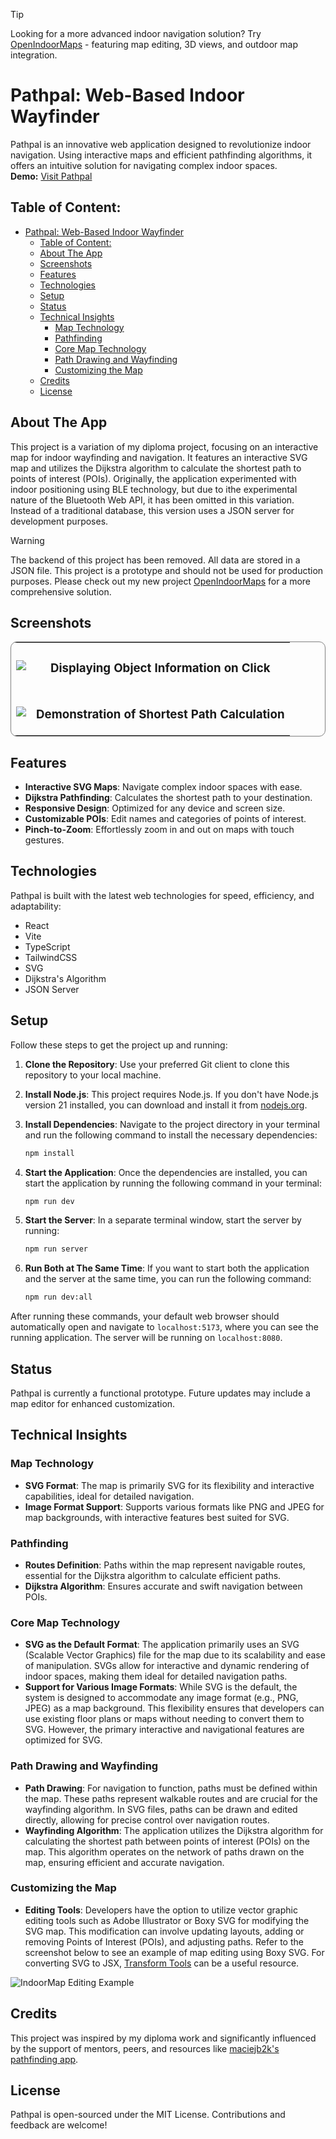 > [!TIP]
> Looking for a more advanced indoor navigation solution?
> Try [OpenIndoorMaps](https://github.com/openindoormap/openindoormaps) - featuring map editing, 3D views, and outdoor map integration.

# Pathpal: Web-Based Indoor Wayfinder

Pathpal is an innovative web application designed to revolutionize indoor navigation. Using interactive maps and efficient pathfinding algorithms, it offers an intuitive solution for navigating complex indoor spaces.
<br>
**Demo:** [Visit Pathpal](indoor-wayfinder.vercel.app)

## Table of Content:

- [Pathpal: Web-Based Indoor Wayfinder](#pathpal-web-based-indoor-wayfinder)
  - [Table of Content:](#table-of-content)
  - [About The App](#about-the-app)
  - [Screenshots](#screenshots)
  - [Features](#features)
  - [Technologies](#technologies)
  - [Setup](#setup)
  - [Status](#status)
  - [Technical Insights](#technical-insights)
    - [Map Technology](#map-technology)
    - [Pathfinding](#pathfinding)
    - [Core Map Technology](#core-map-technology)
    - [Path Drawing and Wayfinding](#path-drawing-and-wayfinding)
    - [Customizing the Map](#customizing-the-map)
  - [Credits](#credits)
  - [License](#license)

## About The App

This project is a variation of my diploma project, focusing on an interactive map for indoor wayfinding and navigation. It features an interactive SVG map and utilizes the Dijkstra algorithm to calculate the shortest path to points of interest (POIs). Originally, the application experimented with indoor positioning using BLE technology, but due to ithe experimental nature of the Bluetooth Web API, it has been omitted in this variation. Instead of a traditional database, this version uses a JSON server for development purposes.

> [!WARNING]  
> The backend of this project has been removed. All data are stored in a JSON file. This project is a prototype and should not be used for production purposes. Please check out my new project [OpenIndoorMaps](https://github.com/yourusername/OpenIndoorMaps) for a more comprehensive solution.

## Screenshots

<table style="border-radius: 10px;  border: 1px solid gray;">
  <tr >
    <td align="center"><img src="media/indoor-map-details.png"/></td>
   <td align="center"><h3 >Displaying Object Information on Click</h3></td>
  </tr>
    <tr>
    <td align="center"><img src="media/indoor-wayfinding.png"/></td>
    <td align="center"><h3>Demonstration of Shortest Path Calculation</h3></td>
  </tr>
</table>

## Features

- **Interactive SVG Maps**: Navigate complex indoor spaces with ease.
- **Dijkstra Pathfinding**: Calculates the shortest path to your destination.
- **Responsive Design**: Optimized for any device and screen size.
- **Customizable POIs**: Edit names and categories of points of interest.
- **Pinch-to-Zoom**: Effortlessly zoom in and out on maps with touch gestures.

## Technologies

Pathpal is built with the latest web technologies for speed, efficiency, and adaptability:

- React
- Vite
- TypeScript
- TailwindCSS
- SVG
- Dijkstra's Algorithm
- JSON Server

## Setup

Follow these steps to get the project up and running:

1. **Clone the Repository**: Use your preferred Git client to clone this repository to your local machine.

2. **Install Node.js**: This project requires Node.js. If you don't have Node.js version 21 installed, you can download and install it from [nodejs.org](https://nodejs.org/).

3. **Install Dependencies**: Navigate to the project directory in your terminal and run the following command to install the necessary dependencies:

   ```bash
   npm install
   ```

4. **Start the Application**: Once the dependencies are installed, you can start the application by running the following command in your terminal:

   ```bash
   npm run dev
   ```

5. **Start the Server**: In a separate terminal window, start the server by running:

   ```bash
   npm run server
   ```

6. **Run Both at The Same Time**: If you want to start both the application and the server at the same time, you can run the following command:

   ```bash
   npm run dev:all
   ```

After running these commands, your default web browser should automatically open and navigate to `localhost:5173`, where you can see the running application. The server will be running on `localhost:8080`.

## Status

Pathpal is currently a functional prototype. Future updates may include a map editor for enhanced customization.

## Technical Insights

### Map Technology

- **SVG Format**: The map is primarily SVG for its flexibility and interactive capabilities, ideal for detailed navigation.
- **Image Format Support**: Supports various formats like PNG and JPEG for map backgrounds, with interactive features best suited for SVG.

### Pathfinding

- **Routes Definition**: Paths within the map represent navigable routes, essential for the Dijkstra algorithm to calculate efficient paths.
- **Dijkstra Algorithm**: Ensures accurate and swift navigation between POIs.

### Core Map Technology

- **SVG as the Default Format**: The application primarily uses an SVG (Scalable Vector Graphics) file for the map due to its scalability and ease of manipulation. SVGs allow for interactive and dynamic rendering of indoor spaces, making them ideal for detailed navigation paths.
- **Support for Various Image Formats**: While SVG is the default, the system is designed to accommodate any image format (e.g., PNG, JPEG) as a map background. This flexibility ensures that developers can use existing floor plans or maps without needing to convert them to SVG. However, the primary interactive and navigational features are optimized for SVG.

### Path Drawing and Wayfinding

- **Path Drawing**: For navigation to function, paths must be defined within the map. These paths represent walkable routes and are crucial for the wayfinding algorithm. In SVG files, paths can be drawn and edited directly, allowing for precise control over navigation routes.
- **Wayfinding Algorithm**: The application utilizes the Dijkstra algorithm for calculating the shortest path between points of interest (POIs) on the map. This algorithm operates on the network of paths drawn on the map, ensuring efficient and accurate navigation.

### Customizing the Map

- **Editing Tools**: Developers have the option to utilize vector graphic editing tools such as Adobe Illustrator or Boxy SVG for modifying the SVG map. This modification can involve updating layouts, adding or removing Points of Interest (POIs), and adjusting paths. Refer to the screenshot below to see an example of map editing using Boxy SVG. For converting SVG to JSX, [Transform Tools](https://transform.tools/) can be a useful resource.

![IndoorMap Editing Example](media/map-editing-preview.png)

## Credits

This project was inspired by my diploma work and significantly influenced by the support of mentors, peers, and resources like [maciejb2k's pathfinding app](https://github.com/maciejb2k/pathfinding_app).

## License

Pathpal is open-sourced under the MIT License. Contributions and feedback are welcome!
